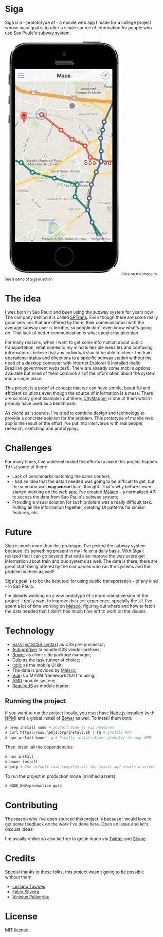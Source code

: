 # Siga

Siga is a - protototype of - a mobile web app I made for a college project whose main goal is to offer a single source of information for people who use Sao Paulo's subway system.

[![Siga](./demo.png)](https://cloudup.com/cqn4fjWT1oF)
<small>Click on the image to see a demo of Siga in action</small>

# The idea

I was born in Sao Paulo and been using the subway system for years now. The company behind it is called [SPTrans](http://www.sptrans.com.br). Even though there are some really good services that are offered by them, their communication with the average subway user is terrible, so people don't even know what's going on. That lack of better communication is what caught my attention.

For many reasons, when I want to get some information about public transportation, what comes to my mind is terrible websites and confusing information. I believe that any individual should be able to check the train operational status and directions to a specific subway station without the need of a desktop computer with Internet Explorer 6 installed (hello Brazilian government websites!).
There are already some mobile options available but none of them combine all of the information about the system into a single place.

This project is a proof of concept that we can have simple, beautiful and efficient solutions even though the source of information is a mess. There are so many great examples out there; [CityMapper](https://citymapper.com) is one of them which I produly have used as a benchmark.

As *cliché* as it sounds, I've tried to combine design and technology to provide a concrete solution for the problem.
This prototype of mobile web app is the result of the effort I've put into interviews with real people, research, sketching and prototyping.

# Challenges

For many times, I've underestimated the efforts to make this project happen. To list some of them:

  * Lack of benchmarks matching the same context;
  * I had an idea that the data I needed was going to be difficult to get, but the scenario was **way worse** than I thought. That's why before I even started working on the web app, I've created [Malaco](http://github.com/rafaelrinaldi/malaco) - a normalized API to access the data from Sao Paulo's subway system;
  * Providing a visual solution for such problem was a really difficult task. Putting all the information together, creating UI patterns for similar features, etc.

# Future

Siga is much more than this prototype. I've picked the subway system because it's something present in my life on a daily basis. With Siga I realized that I can go beyond that and also improve the way users get information about train and bus systems as well. The data is there, there are great stuff being offered by the companies who run the systems and the problem is there as well!

Siga's goal is to be the best tool for using public transportation - of any kind - in Sao Paulo.

I'm already working on a new prototype of a more robust version of the project. I really want to improve the user experience, specially the UI. I've spent a lot of time working on [Malaco](http://github.com/rafaelrinaldi/malaco), figuring out where and how to fetch the data needed that I didn't had much time left to work on the visuals.

# Technology

  * [Sass (w/ SCSS syntax)](http://sass-lang.com) as CSS pre-processor;
  * [Autoprefixer](https://github.com/postcss/autoprefixer) to handle CSS vendor prefixes;
  * [Bower](http://bower.io) as client side package manager;
  * [Gulp](http://gulpjs.com) as the task runner of choice;
  * [Ionic](http://ionicframework.com) as the mobile UI kit;
  * The data is provided by [Malaco](http://github.com/rafaelrinaldi/malaco);
  * [Vue](http://vuejs.org) is a MVVM framework that I'm using;
  * [AMD](http://en.wikipedia.org/wiki/Asynchronous_module_definition) module system;
  * [RequireJS](http://requirejs.org) as module loader.

## Running the project

If you want to run the project locally, you must have [Node.js](http://nodejs.org) installed (with [NPM](http://npmjs.com)) and a global install of [Bower](http://bower.io) as well. To install them both:

```sh
λ brew install node # Install Node.js via Homebrew
λ curl https://www.npmjs.org/install.sh | sh # Install NPM
λ npm install bower -g # Finally install Bower globally through NPM
```

Then, install all the dependencies:

```sh
λ npm install
λ bower install
λ gulp # The default task compiles all the assets and create a server
```

To run the project in production mode (minified assets):

```sh
λ NODE_ENV=production gulp
```

# Contributing

The reason why I've open sourced this project is because I would love to get some feedback on the work I've done here. Open an issue and let's discuss ideas!

I'm usually online so also be free to get in touch via [Twitter](http://twitter.com/rafaelrinaldi) and [Skype](skype:rafaelrinaldi).

# Credits

Special thanks to these folks, this project wasn't going to be possible without them:

  * [Luciano Tavares](https://twitter.com/lucianot)
  * [Fabio Silveira](https://twitter.com/fabionsilveira)
  * [Vinicius Pellegrino](https://twitter.com/vinigp)

# License

[MIT license](http://rinaldi.mit-license.org).
